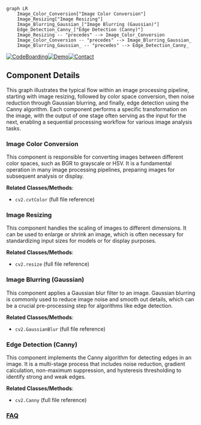 ```mermaid
graph LR
    Image_Color_Conversion["Image Color Conversion"]
    Image_Resizing["Image Resizing"]
    Image_Blurring_Gaussian_["Image Blurring (Gaussian)"]
    Edge_Detection_Canny_["Edge Detection (Canny)"]
    Image_Resizing -- "precedes" --> Image_Color_Conversion
    Image_Color_Conversion -- "precedes" --> Image_Blurring_Gaussian_
    Image_Blurring_Gaussian_ -- "precedes" --> Edge_Detection_Canny_
```
[![CodeBoarding](https://img.shields.io/badge/Generated%20by-CodeBoarding-9cf?style=flat-square)](https://github.com/CodeBoarding/CodeBoarding)[![Demo](https://img.shields.io/badge/Try%20our-Demo-blue?style=flat-square)](https://www.codeboarding.org/demo)[![Contact](https://img.shields.io/badge/Contact%20us%20-%20contact@codeboarding.org-lightgrey?style=flat-square)](mailto:contact@codeboarding.org)

## Component Details

This graph illustrates the typical flow within an image processing pipeline, starting with image resizing, followed by color space conversion, then noise reduction through Gaussian blurring, and finally, edge detection using the Canny algorithm. Each component performs a specific transformation on the image, with the output of one stage often serving as the input for the next, enabling a sequential processing workflow for various image analysis tasks.

### Image Color Conversion
This component is responsible for converting images between different color spaces, such as BGR to grayscale or HSV. It is a fundamental operation in many image processing pipelines, preparing images for subsequent analysis or display.


**Related Classes/Methods**:

- `cv2.cvtColor` (full file reference)


### Image Resizing
This component handles the scaling of images to different dimensions. It can be used to enlarge or shrink an image, which is often necessary for standardizing input sizes for models or for display purposes.


**Related Classes/Methods**:

- `cv2.resize` (full file reference)


### Image Blurring (Gaussian)
This component applies a Gaussian blur filter to an image. Gaussian blurring is commonly used to reduce image noise and smooth out details, which can be a crucial pre-processing step for algorithms like edge detection.


**Related Classes/Methods**:

- `cv2.GaussianBlur` (full file reference)


### Edge Detection (Canny)
This component implements the Canny algorithm for detecting edges in an image. It is a multi-stage process that includes noise reduction, gradient calculation, non-maximum suppression, and hysteresis thresholding to identify strong and weak edges.


**Related Classes/Methods**:

- `cv2.Canny` (full file reference)




### [FAQ](https://github.com/CodeBoarding/GeneratedOnBoardings/tree/main?tab=readme-ov-file#faq)